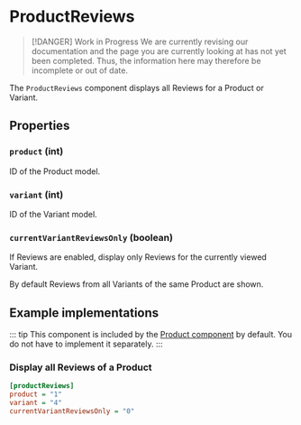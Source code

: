 # ProductReviews

> [!DANGER] Work in Progress
> We are currently revising our documentation and the page you are currently looking at has not yet 
> been completed. Thus, the information here may therefore be incomplete or out of date.

The `ProductReviews` component displays all Reviews for a Product or Variant.

## Properties

### `product` (int)

ID of the Product model.

### `variant` (int)

ID of the Variant model.

### `currentVariantReviewsOnly` (boolean)

If Reviews are enabled, display only Reviews for the currently viewed Variant.

By default Reviews from all Variants of the same Product are shown.

## Example implementations

::: tip 
This component is included by the [Product component](./product.md) by default. You do not have to implement it separately.
::: 

### Display all Reviews of a Product

```ini
[productReviews]
product = "1"
variant = "4"
currentVariantReviewsOnly = "0"
```
